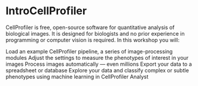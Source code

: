 # IntroCellProfiler

CellProfiler is free, open-source software for quantitative analysis of biological images. It is designed for biologists and no prior experience in programming or computer vision is required. In this workshop you will:

Load an example CellProfiler pipeline, a series of image-processing modules
Adjust the settings to measure the phenotypes of interest in your images
Process images automatically — even millions
Export your data to a spreadsheet or database
Explore your data and classify complex or subtle phenotypes using machine learning in CellProfiler Analyst
